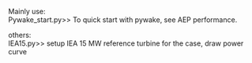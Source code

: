 Mainly use:\
Pywake_start.py>> To quick start with pywake, see AEP performance.

others:\
IEA15.py>> setup IEA 15 MW reference turbine for the case, draw power curve
